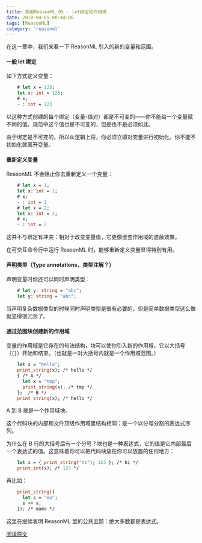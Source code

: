 ```yaml
---
title: 探索ReasonML_05 - let绑定和作用域
date: 2018-04-05 00:44:06
tags: [ReasonML]
category: 'reasonml'
---
```


[originurl]: http://reasonmlhub.com/exploring-reasonml/ch_let-scopes.html

在这一章中，我们来看一下 ReasonML 引入的新的变量和范围。

#### 一般 let 绑定

如下方式定义变量：

```OCaml
    # let x = 123;
    let x: int = 123;
    # x;
    - : int = 123
```

以这种方式创建的每个绑定（变量-值对）都是不可变的——你不能给一个变量赋不同的值。规范中这个值也是不可变的，但是也不是必须如此。

由于绑定是不可变的，所以从逻辑上将，你必须立即对变量进行初始化。你不能不初始化就离开变量。

#### 重新定义变量

ReasonML 不会阻止你去重新定义一个变量：

```OCaml
    # let x = 1;
    let x: int = 1;
    # x;
    - : int = 1
    # let x = 2;
    let x: int = 2;
    # x;
    - : int = 2
```

这并不与绑定有冲突：相对于改变变量值，它更像嵌套作用域的遮蔽效果。

在可交互命令行中运行 ReasonML 时，能够重新定义变量显得特别有用。

#### 声明类型（Type annotations，类型注解？）

声明变量时你还可以同时声明类型：

```OCaml
    # let y: string = "abc";
    let y: string = "abc";
```

当声明复杂数据类型的时候同时声明类型是很有必要的，但是简单数据类型这么做就显得很冗余了。

#### 通过范围块创建新的作用域

变量的作用域是它存在的句法结构，块可以使你引入新的作用域，它以大括号（`{}`）开始和结束。（也就是一对大括号内就是一个作用域范围。）

```OCaml
    let x = "hello";
    print_string(x); /* hello */
    { /* A */
      let x = "tmp";
      print_string(x); /* tmp */
    };  /* B */
    print_string(x); /* hello */
```

A 到 B 就是一个作用域块。

这个代码块的内部和文件顶级作用域里结构相同：是一个以分号分割的表达式序列。

为什么在 B 行的大括号后有一个分号？块也是一种表达式，它的值是它内部最后一个表达式的值。这意味着你可以把代码块放在你可以放置的任何地方：

```OCaml
    let x = { print_string("hi"); 123 }; /* hi */
    print_int(x); /* 123 */
```

再比如：

```OCaml
    print_string({
      let s = "ma";
      s ++ s;
    }); /* mama */
```

这里在继续表明 ReasonML 里的公共主题：绝大多数都是表达式。

[阅读原文][originurl]
